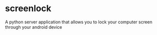 screenlock
==========

A python server application that allows you to lock your computer screen through your android device
